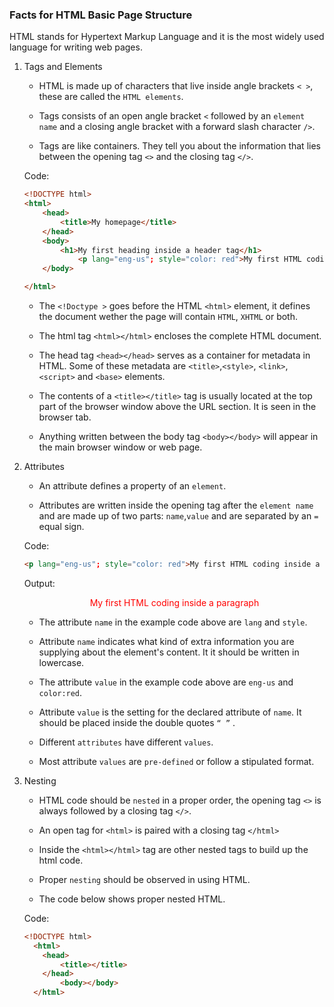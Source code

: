 ### Facts for HTML Basic Page Structure

HTML stands for Hypertext Markup Language and it is the most widely used language for writing web pages.

1. Tags and Elements

    - HTML is made up of characters that live inside angle brackets `< >`, these are called the `HTML elements`.

    - Tags consists of an open angle bracket `<` followed by an `element name` and a closing angle bracket with a forward slash character `/>`.

    - Tags are like containers. They tell you about the information that lies between the opening tag `<>` and the closing tag `</>`. 

    Code:

    ```html
    <!DOCTYPE html>
    <html>
	    <head>
		    <title>My homepage</title>
	    </head>
	    <body>
		    <h1>My first heading inside a header tag</h1>
                <p lang="eng-us"; style="color: red">My first HTML coding inside a paragraph</p>
	    </body>

    </html>

    ```
    - The `<!Doctype >` goes before the HTML `<html>` element, it defines the document wether the page will contain `HTML`, `XHTML` or both. 

    - The html tag `<html></html>` encloses the complete HTML document.
    
    - The head tag `<head></head>` serves as a container for metadata in HTML. Some of these metadata are `<title>`,`<style>`, `<link>`, `<script>` and `<base>` elements.

    - The contents of a `<title></title>` tag is usually located at the top part of the browser window above the URL section. It is seen in the browser tab. 

     - Anything written between the body tag `<body></body>` will appear in the main browser window or web page.
    
3. Attributes

    - An attribute defines a property of an `element`. 

    - Attributes are written inside the opening tag after the `element name` and are made up of two parts: `name`,`value` and are separated by an  `=` equal sign.

    Code:

    ```html
    <p lang="eng-us"; style="color: red">My first HTML coding inside a paragraph</p>
    
    ```
     
     Output:

    <p lang="eng-us"; style="color: red; text-align: center;">My first HTML coding inside a paragraph</p>

    - The attribute `name` in the example code above are `lang` and `style`. 

    - Attribute `name` indicates what kind of extra information you are supplying about the element's content. It  it should be written in lowercase.

    - The attribute `value` in the example code above are `eng-us` and `color:red`. 
    
    - Attribute `value` is the setting for the declared attribute of `name`. It should be placed inside the double quotes `“ ”` . 
    
    - Different `attributes` have different `values`.
    
    - Most attribute `values` are `pre-defined` or follow a stipulated format.  

4. Nesting

    - HTML code should be `nested` in a proper order, the opening tag `<>` is always followed by a closing tag `</>`.

    - An open tag for `<html>` is paired with a closing tag `</html>`

    - Inside the `<html></html>` tag are other nested tags to build up the html code.

    - Proper `nesting` should be observed in using HTML.

    - The code below shows proper nested HTML.

    Code:

    ```html
    <!DOCTYPE html>
      <html>
        <head>
            <title></title>
        </head>
            <body></body>
      </html>  

    ```
    


 
    



